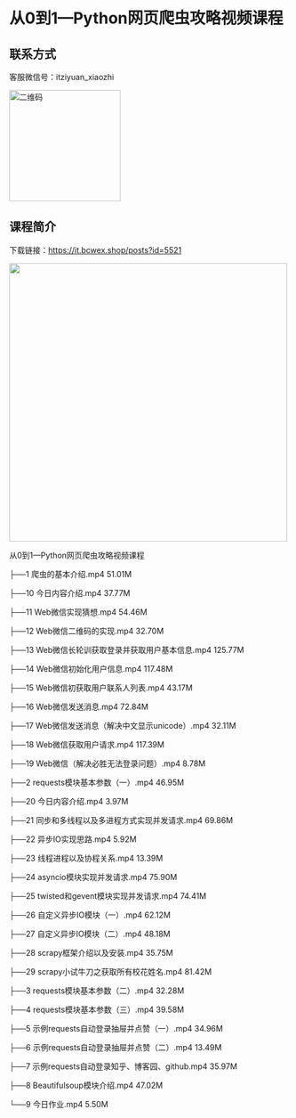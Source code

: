 # 从0到1—Python网页爬虫攻略视频课程

## 联系方式

客服微信号：itziyuan_xiaozhi

<img src="https://ziyuanyun.oss-cn-guangzhou.aliyuncs.com/common/20240614073449/666b82192834a.jpg" width="200" height="200" alt="二维码">

## 课程简介

下载链接：https://it.bcwex.shop/posts?id=5521

<img src="https://ziyuanyun.oss-cn-guangzhou.aliyuncs.com/yun/20241201162824/674c1e2866148.jpg" width="500" alt="">

  从0到1—Python网页爬虫攻略视频课程



 ├──1 爬虫的基本介绍.mp4 51.01M

 ├──10 今日内容介绍.mp4 37.77M

 ├──11 Web微信实现猜想.mp4 54.46M

 ├──12 Web微信二维码的实现.mp4 32.70M

 ├──13 Web微信长轮训获取登录并获取用户基本信息.mp4 125.77M

 ├──14 Web微信初始化用户信息.mp4 117.48M

 ├──15 Web微信初获取用户联系人列表.mp4 43.17M

 ├──16 Web微信发送消息.mp4 72.84M

 ├──17 Web微信发送消息（解决中文显示unicode）.mp4 32.11M

 ├──18 Web微信获取用户请求.mp4 117.39M

 ├──19 Web微信（解决必胜无法登录问题）.mp4 8.78M

 ├──2 requests模块基本参数（一）.mp4 46.95M

 ├──20 今日内容介绍.mp4 3.97M

 ├──21 同步和多线程以及多进程方式实现并发请求.mp4 69.86M

 ├──22 异步IO实现思路.mp4 5.92M

 ├──23 线程进程以及协程关系.mp4 13.39M

 ├──24 asyncio模块实现并发请求.mp4 75.90M

 ├──25 twisted和gevent模块实现并发请求.mp4 74.41M

 ├──26 自定义异步IO模块（一）.mp4 62.12M

 ├──27 自定义异步IO模块（二）.mp4 48.18M

 ├──28 scrapy框架介绍以及安装.mp4 35.75M

 ├──29 scrapy小试牛刀之获取所有校花姓名.mp4 81.42M

 ├──3 requests模块基本参数（二）.mp4 32.28M

 ├──4 requests模块基本参数（三）.mp4 39.58M

 ├──5 示例requests自动登录抽屉并点赞（一）.mp4 34.96M

 ├──6 示例requests自动登录抽屉并点赞（二）.mp4 13.49M

 ├──7 示例requests自动登录知乎、博客园、github.mp4 35.97M

 ├──8 Beautifulsoup模块介绍.mp4 47.02M

 └──9 今日作业.mp4 5.50M

  